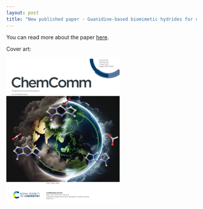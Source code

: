 ```yaml
---
layout: post
title: "New published paper - Guanidine-based biomimetic hydrides for carbon dioxide reduction"
---
```


You can read more about the paper [here](https://github.com/riclzh/novelchemrxn/blob/master/files/papers/d3cc00475a.pdf).

Cover art:

<img src="https://github.com/riclzh/novelchemrxn/blob/master/files/papers/cc_cover.png" alt="cover image" width="300"/>
